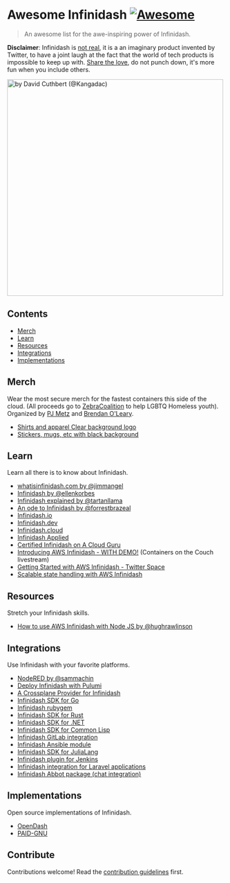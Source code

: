 # Awesome Infinidash [![Awesome](https://awesome.re/badge.svg)](https://awesome.re)

> An awesome list for the awe-inspiring power of Infinidash.  

**Disclaimer**: Infinidash is [not real](https://twitter.com/jna_sh/status/1410178986978775040), it is a an imaginary product invented by Twitter, to have a joint laugh at the fact that the world of tech products is impossible to keep up with. [Share the love](https://twitter.com/IanColdwater/status/1411295026022424577), do not punch down, it's more fun when you include others. 

<a href="https://twitter.com/kangadac/status/1410817287695650824"><img src="https://user-images.githubusercontent.com/1790822/124236175-7003e900-db16-11eb-885f-eb5bedaa98c5.jpg" width="500" alt="by David Cuthbert (@Kangadac)"/></a>

## Contents

- [Merch](#merch)
- [Learn](#learn)
- [Resources](#resources)
- [Integrations](#integrations)
- [Implementations](#implementations)

## Merch

Wear the most secure merch for the fastest containers this side of the cloud. (All proceeds go to [ZebraCoalition](https://zebrayouth.org/) to help LGBTQ Homeless youth). Organized by [PJ Metz](https://twitter.com/MetzinAround) and [Brendan O'Leary](https://twitter.com/olearycrew).
- [Shirts and apparel Clear background logo](https://www.redbubble.com/shop/ap/81636791)
- [Stickers, mugs, etc with black background](https://www.redbubble.com/shop/ap/81635372)

## Learn

Learn all there is to know about Infinidash.
- [whatisinfinidash.com by @jimmangel](https://whatisinfinidash.com/)
- [Infinidash by @ellenkorbes](https://twitter.com/ellenkorbes/status/1410796865126346755)
- [Infinidash explained by @tartanllama](https://twitter.com/TartanLlama/status/1410959645238308866)
- [An ode to Infinidash by @forrestbrazeal](https://twitter.com/forrestbrazeal/status/1410647222853771266)
- [Infinidash.io](http://www.infinidash.io/)
- [Infinidash.dev](https://www.infinidash.dev)
- [Infinidash.cloud](https://www.infinidash.cloud)
- [Infinidash Applied](https://leanpub.com/awsinfinidashapplied)
- [Certified Infinidash on A Cloud Guru](https://twitter.com/KroonenburgRyan/status/1410962120976515073)
- [Introducing AWS Infinidash - WITH DEMO!](https://www.youtube.com/watch?v=5pt3KUb7kog) (Containers on the Couch livestream)
- [Getting Started with AWS Infinidash - Twitter Space](https://twitter.com/i/spaces/1kvJpooWzZwGE)
- [Scalable state handling with AWS Infinidash](https://github.com/SuperFlyTV/sofie-automation-aws-infinidash#concept-infinite-single-sources-of-truth)


## Resources

Stretch your Infinidash skills.

- [How to use AWS Infinidash with Node JS by @hughrawlinson](https://www.hughrawlinson.me/posts/2021/06/30/how-to-use-aws-infinidash)

## Integrations

Use Infinidash with your favorite platforms.

- [NodeRED by @sammachin](https://twitter.com/sammachin/status/1410857058136625152)
- [Deploy Infinidash with Pulumi](https://gist.github.com/mattstratton/30273a53dc0196d321cef994aa02843e)
- [A Crossplane Provider for Infinidash](https://github.com/luebken/provider-infinidash)
- [Infinidash SDK for Go](https://github.com/eduardohitek/go-infinidash-sdk)
- [Infinidash rubygem](https://github.com/bermannoah/infinidash-ruby)
- [Infinidash SDK for Rust](https://github.com/rafaelcaricio/aws-infinidash-rs)
- [Infinidash SDK for .NET](https://github.com/davidwhitney/aws-infinidash-sdk)
- [Infinidash SDK for Common Lisp](https://github.com/christophejunke/cl-infinidash)
- [Infinidash GitLab integration](https://twitter.com/olearycrew/status/1411043511185641475)
- [Infinidash Ansible module](https://github.com/jillr/community.aws/blob/start_new_infinidash_module/plugins/modules/infinidash.py)
- [Infinidash SDK for JuliaLang](https://github.com/oxinabox/AWSInfinidash.jl)
- [Infinidash plugin for Jenkins](https://twitter.com/oleg_nenashev/status/1411180893671153664)
- [Infinidash integration for Laravel applications](https://github.com/Roave/LaravelInfinidash)
- [Infinidash Abbot package (chat integration)](https://ab.bot/packages/aseriousbiz/infinidash)

## Implementations

Open source implementations of Infinidash.

- [OpenDash](https://github.com/afstanton/opendash)
- [PAID-GNU](https://github.com/mattstratton/paid-gnu)


## Contribute

Contributions welcome! Read the [contribution guidelines](contributing.md) first.

